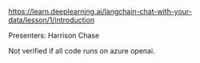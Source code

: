 https://learn.deeplearning.ai/langchain-chat-with-your-data/lesson/1/introduction

Presenters: Harrison Chase

Not verified if all code runs on azure openai.